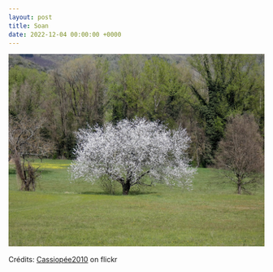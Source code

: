 ```yaml
---
layout: post
title: Soan
date: 2022-12-04 00:00:00 +0000
---
```


![Soan](/images/2022-12-04.jpg)

Crédits: [Cassiopée2010](https://www.flickr.com/people/cmoi30/) on flickr
